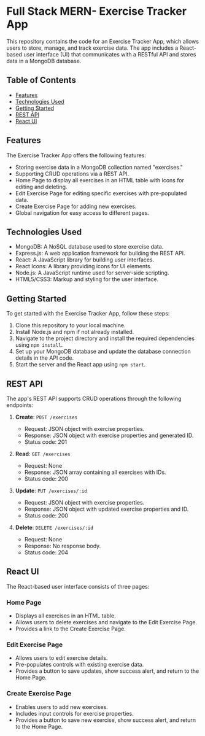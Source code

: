 # Full Stack MERN- Exercise Tracker App

This repository contains the code for an Exercise Tracker App, which allows users to store, manage, and track exercise data. The app includes a React-based user interface (UI) that communicates with a RESTful API and stores data in a MongoDB database.

## Table of Contents
- [Features](#features)
- [Technologies Used](#technologies-used)
- [Getting Started](#getting-started)
- [REST API](#rest-api)
- [React UI](#react-ui)

## Features
The Exercise Tracker App offers the following features:

- Storing exercise data in a MongoDB collection named "exercises."
- Supporting CRUD operations via a REST API.
- Home Page to display all exercises in an HTML table with icons for editing and deleting.
- Edit Exercise Page for editing specific exercises with pre-populated data.
- Create Exercise Page for adding new exercises.
- Global navigation for easy access to different pages.

## Technologies Used
- MongoDB: A NoSQL database used to store exercise data.
- Express.js: A web application framework for building the REST API.
- React: A JavaScript library for building user interfaces.
- React Icons: A library providing icons for UI elements.
- Node.js: A JavaScript runtime used for server-side scripting.
- HTML5/CSS3: Markup and styling for the user interface.

## Getting Started
To get started with the Exercise Tracker App, follow these steps:

1. Clone this repository to your local machine.
2. Install Node.js and npm if not already installed.
3. Navigate to the project directory and install the required dependencies using `npm install`.
4. Set up your MongoDB database and update the database connection details in the API code.
5. Start the server and the React app using `npm start`.

## REST API
The app's REST API supports CRUD operations through the following endpoints:

1. **Create**: `POST /exercises`
   - Request: JSON object with exercise properties.
   - Response: JSON object with exercise properties and generated ID.
   - Status code: 201

2. **Read**: `GET /exercises`
   - Request: None
   - Response: JSON array containing all exercises with IDs.
   - Status code: 200

3. **Update**: `PUT /exercises/:id`
   - Request: JSON object with exercise properties.
   - Response: JSON object with updated exercise properties and ID.
   - Status code: 200

4. **Delete**: `DELETE /exercises/:id`
   - Request: None
   - Response: No response body.
   - Status code: 204

## React UI
The React-based user interface consists of three pages:

### Home Page
- Displays all exercises in an HTML table.
- Allows users to delete exercises and navigate to the Edit Exercise Page.
- Provides a link to the Create Exercise Page.

### Edit Exercise Page
- Allows users to edit exercise details.
- Pre-populates controls with existing exercise data.
- Provides a button to save updates, show success alert, and return to the Home Page.

### Create Exercise Page
- Enables users to add new exercises.
- Includes input controls for exercise properties.
- Provides a button to save new exercise, show success alert, and return to the Home Page.
